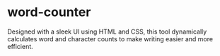 # word-counter
 Designed with a sleek UI using HTML and CSS, this tool dynamically calculates word and character counts to make writing easier and more efficient.
